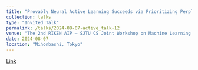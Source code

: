 ```yaml
---
title: "Provably Neural Active Learning Succeeds via Prioritizing Perplexing Samples."
collection: talks
type: "Invited Talk"
permalink: /talks/2024-08-07-active_talk-12
venue: "The 2nd RIKEN AIP – SJTU CS Joint Workshop on Machine Learning and Brain-like Intelligence"
date: 2024-08-07
location: "Nihonbashi, Tokyo"
---
```

[Link](https://tensorworkshop.github.io/RIKENAIP_SJTUCS2024/)
